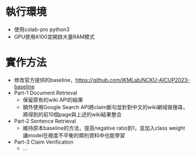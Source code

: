 # 執行環境
* 使用colab-pro python3
* GPU使用A100並開啟大量RAM模式

# 實作方法
* 修改官方提供的baseline，https://github.com/IKMLab/NCKU-AICUP2023-baseline
* Part-1 Document Retrieval
  * 保留原有的wiki API的結果
  * 額外使用Google Search API將claim斷句並針對中文的wiki網域做搜尋，將得到的前10個page與上述的wiki結果整合
* Part-2 Sentence Retrieval
  * 維持原本baseline的方法，提高negative ratio到1，並加入class weight讓model在極度不平衡的類別資料中也能學習
* Part-3 Claim Verification
  * ... 
